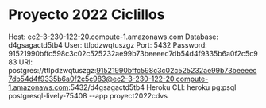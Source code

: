 # Proyecto 2022 Ciclillos

Host: ec2-3-230-122-20.compute-1.amazonaws.com
Database: d4gsagactd5tb4
User: ttlpdzwqtuszgz
Port: 5432
Password: 91521990bffc598c3c02c525232ae99b73beeeec7db54d4f9335b6a0f2c5c983
URI: postgres://ttlpdzwqtuszgz:91521990bffc598c3c02c525232ae99b73beeeec7db54d4f9335b6a0f2c5c983@ec2-3-230-122-20.compute-1.amazonaws.com:5432/d4gsagactd5tb4
Heroku CLI: heroku pg:psql postgresql-lively-75408 --app proyect2022cdvs
